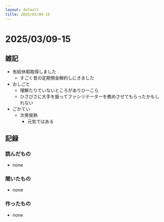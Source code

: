 ```yaml
---
layout: default
title: 2025/03/09-15
---
```


# 2025/03/09-15

## 雑記

* 有給休暇取得しました
  * すごく昔の定期預金解約しにきました
* おしごと
  * 理解たりていないところがありひーこら
  * ひさびさに大手を振ってファシリテーターを務めさせてもらったかもしれない
* ごかてい
  * 次男発熱
    * 元気ではある

## 記録

### 読んだもの

* none

### 聞いたもの

* none

### 作ったもの

* none
